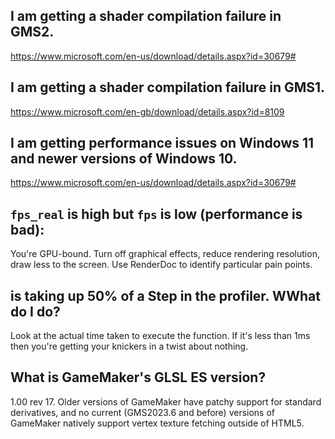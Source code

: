 ## I am getting a shader compilation failure in GMS2.
https://www.microsoft.com/en-us/download/details.aspx?id=30679#

## I am getting a shader compilation failure in GMS1.
https://www.microsoft.com/en-gb/download/details.aspx?id=8109

## I am getting performance issues on Windows 11 and newer versions of Windows 10.
https://www.microsoft.com/en-us/download/details.aspx?id=30679#

## `fps_real` is high but `fps` is low (performance is bad):
You're GPU-bound. Turn off graphical effects, reduce rendering resolution, draw less to the screen. Use RenderDoc to identify particular pain points.

## <library name> is taking up 50% of a Step in the profiler. WWhat do I do?
Look at the actual time taken to execute the function. If it's less than 1ms then you're getting your knickers in a twist about nothing.

## What is GameMaker's GLSL ES version?
1.00 rev 17. Older versions of GameMaker have patchy support for standard derivatives, and no current (GMS2023.6 and before) versions of GameMaker natively support vertex texture fetching outside of HTML5.
